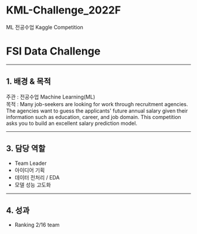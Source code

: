 # KML-Challenge_2022F
ML 전공수업 Kaggle Competition
# FSI Data Challenge
---
## 1. 배경 & 목적
주관 : 전공수업 Machine Learning(ML)  
목적 : Many job-seekers are looking for work through recruitment agencies. The agencies want to guess the applicants' future annual salary given their information such as education, career, and job domain. This competition asks you to build an excellent salary prediction model.

---
## 3. 담당 역할
- Team Leader
- 아이디어 기획
- 데이터 전처리 / EDA
- 모델 성능 고도화
---
## 4. 성과
- Ranking 2/16 team
